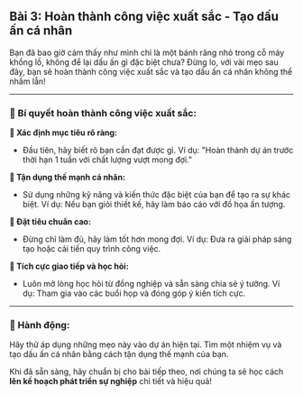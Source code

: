 ## Bài 3: Hoàn thành công việc xuất sắc - Tạo dấu ấn cá nhân

Bạn đã bao giờ cảm thấy như mình chỉ là một bánh răng nhỏ trong cỗ máy khổng lồ, không để lại dấu ấn gì đặc biệt chưa? Đừng lo, với vài mẹo sau đây, bạn sẽ hoàn thành công việc xuất sắc và tạo dấu ấn cá nhân không thể nhầm lẫn!

---

### 📌 Bí quyết hoàn thành công việc xuất sắc:

**🔹 Xác định mục tiêu rõ ràng:**
- Đầu tiên, hãy biết rõ bạn cần đạt được gì. Ví dụ: "Hoàn thành dự án trước thời hạn 1 tuần với chất lượng vượt mong đợi."

**🔹 Tận dụng thế mạnh cá nhân:**
- Sử dụng những kỹ năng và kiến thức đặc biệt của bạn để tạo ra sự khác biệt. Ví dụ: Nếu bạn giỏi thiết kế, hãy làm báo cáo với đồ họa ấn tượng.

**🔹 Đặt tiêu chuẩn cao:**
- Đừng chỉ làm đủ, hãy làm tốt hơn mong đợi. Ví dụ: Đưa ra giải pháp sáng tạo hoặc cải tiến quy trình công việc.

**🔹 Tích cực giao tiếp và học hỏi:**
- Luôn mở lòng học hỏi từ đồng nghiệp và sẵn sàng chia sẻ ý tưởng. Ví dụ: Tham gia vào các buổi họp và đóng góp ý kiến tích cực.

---

### 🚀 Hành động:

Hãy thử áp dụng những mẹo này vào dự án hiện tại. Tìm một nhiệm vụ và tạo dấu ấn cá nhân bằng cách tận dụng thế mạnh của bạn.

Khi đã sẵn sàng, hãy chuẩn bị cho bài tiếp theo, nơi chúng ta sẽ học cách **lên kế hoạch phát triển sự nghiệp** chi tiết và hiệu quả!